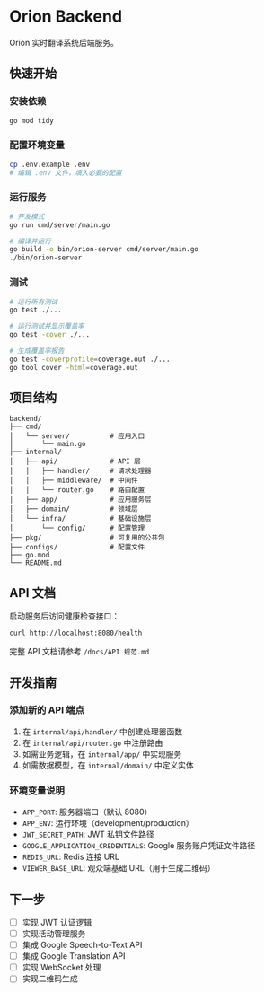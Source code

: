 # Orion Backend

Orion 实时翻译系统后端服务。

## 快速开始

### 安装依赖

```bash
go mod tidy
```

### 配置环境变量

```bash
cp .env.example .env
# 编辑 .env 文件，填入必要的配置
```

### 运行服务

```bash
# 开发模式
go run cmd/server/main.go

# 编译并运行
go build -o bin/orion-server cmd/server/main.go
./bin/orion-server
```

### 测试

```bash
# 运行所有测试
go test ./...

# 运行测试并显示覆盖率
go test -cover ./...

# 生成覆盖率报告
go test -coverprofile=coverage.out ./...
go tool cover -html=coverage.out
```

## 项目结构

```
backend/
├── cmd/
│   └── server/          # 应用入口
│       └── main.go
├── internal/
│   ├── api/             # API 层
│   │   ├── handler/     # 请求处理器
│   │   ├── middleware/  # 中间件
│   │   └── router.go    # 路由配置
│   ├── app/             # 应用服务层
│   ├── domain/          # 领域层
│   └── infra/           # 基础设施层
│       └── config/      # 配置管理
├── pkg/                 # 可复用的公共包
├── configs/             # 配置文件
├── go.mod
└── README.md
```

## API 文档

启动服务后访问健康检查接口：

```bash
curl http://localhost:8080/health
```

完整 API 文档请参考 `/docs/API 规范.md`

## 开发指南

### 添加新的 API 端点

1. 在 `internal/api/handler/` 中创建处理器函数
2. 在 `internal/api/router.go` 中注册路由
3. 如需业务逻辑，在 `internal/app/` 中实现服务
4. 如需数据模型，在 `internal/domain/` 中定义实体

### 环境变量说明

- `APP_PORT`: 服务器端口（默认 8080）
- `APP_ENV`: 运行环境（development/production）
- `JWT_SECRET_PATH`: JWT 私钥文件路径
- `GOOGLE_APPLICATION_CREDENTIALS`: Google 服务账户凭证文件路径
- `REDIS_URL`: Redis 连接 URL
- `VIEWER_BASE_URL`: 观众端基础 URL（用于生成二维码）

## 下一步

- [ ] 实现 JWT 认证逻辑
- [ ] 实现活动管理服务
- [ ] 集成 Google Speech-to-Text API
- [ ] 集成 Google Translation API
- [ ] 实现 WebSocket 处理
- [ ] 实现二维码生成
